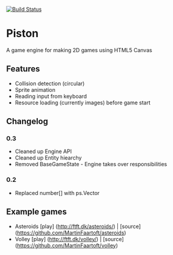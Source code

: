 [![Build Status](https://travis-ci.org/MartinFaartoft/piston.svg?branch=master)](https://travis-ci.org/MartinFaartoft/piston)
# Piston
A game engine for making 2D games using HTML5 Canvas

## Features
* Collision detection (circular)
* Sprite animation
* Reading input from keyboard
* Resource loading (currently images) before game start

## Changelog

### 0.3
* Cleaned up Engine API
* Cleaned up Entity hiearchy
* Removed BaseGameState - Engine takes over responsibilities

### 0.2
* Replaced number[] with ps.Vector 

## Example games
* Asteroids [play] (http://ftft.dk/asteroids/) | [source] (https://github.com/MartinFaartoft/asteroids)
* Volley [play] (http://ftft.dk/volley/) | [source] (https://github.com/MartinFaartoft/volley)
